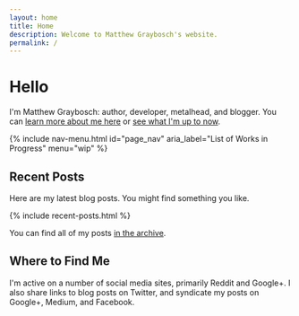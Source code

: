 ```yaml
---
layout: home
title: Home
description: Welcome to Matthew Graybosch's website.
permalink: /
---
```

# Hello

I'm Matthew Graybosch: author, developer, metalhead, and blogger. You can [learn more about me here](/about/) or [see what I'm up to now](/now/).

{% include nav-menu.html id="page_nav" aria_label="List of Works in Progress" menu="wip"  %}

## Recent Posts

Here are my latest blog posts. You might find something you like.

{% include recent-posts.html %}

You can find all of my posts [in the archive](/blog/).

## Where to Find Me

I'm active on a number of social media sites, primarily Reddit and Google+. I also share links to blog posts on Twitter, and syndicate my posts on Google+, Medium, and Facebook.